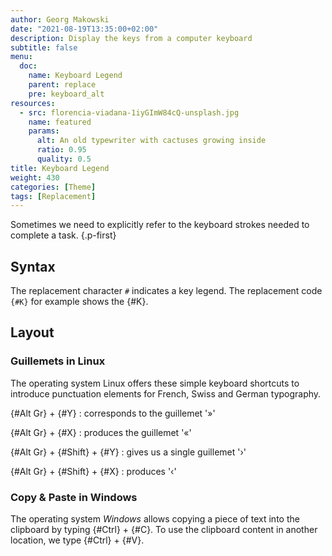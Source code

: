 ```yaml
---
author: Georg Makowski
date: "2021-08-19T13:35:00+02:00"
description: Display the keys from a computer keyboard
subtitle: false
menu:
  doc:
    name: Keyboard Legend
    parent: replace
    pre: keyboard_alt
resources:
  - src: florencia-viadana-1iyGImW84cQ-unsplash.jpg
    name: featured
    params:
      alt: An old typewriter with cactuses growing inside
      ratio: 0.95
      quality: 0.5
title: Keyboard Legend
weight: 430
categories: [Theme]
tags: [Replacement]
---
```


Sometimes we need to explicitly refer to the keyboard strokes needed to complete a task.
{.p-first} <!--more-->

## Syntax

The replacement character `#` indicates a key legend. The replacement code `{‍#K}` for example shows the {#K}.  

## Layout

### Guillemets in Linux

The operating system Linux offers these simple keyboard shortcuts to introduce punctuation elements for French, Swiss and German typography.

{#Alt Gr} + {#Y}
: corresponds to the guillemet '»'

{#Alt Gr} + {#X}
: produces the guillemet '«'

{#Alt Gr} + {#Shift} + {#Y}
: gives us a single guillemet '›'

{#Alt Gr} + {#Shift} + {#X}
: produces '‹'

### Copy & Paste in Windows

The operating system _Windows_ allows copying a piece of text into the clipboard by typing {#Ctrl} + {#C}. To use the clipboard content in another location, we type {#Ctrl} + {#V}.

